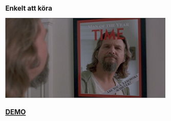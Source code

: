 <section>
	<h2>Enkelt att köra</h2>
    <img src="img/dude_3.gif">
</section>
<section>
	<a href="https://github.com/FilipStenbeck/grunt-demo#readme" target="top"><h1>DEMO</h1></a>
</section>